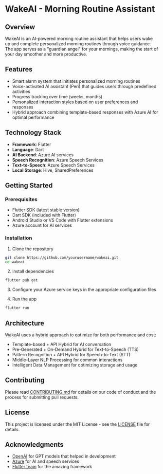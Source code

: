 # WakeAI - Morning Routine Assistant

## Overview

WakeAI is an AI-powered morning routine assistant that helps users wake up and complete personalized morning routines through voice guidance. The app serves as a "guardian angel" for your mornings, making the start of your day smoother and more productive.

## Features

- Smart alarm system that initiates personalized morning routines
- Voice-activated AI assistant (Peri) that guides users through predefined activities
- Progress tracking over time (weeks, months)
- Personalized interaction styles based on user preferences and responses
- Hybrid approach combining template-based responses with Azure AI for optimal performance

## Technology Stack

- **Framework**: Flutter
- **Language**: Dart
- **AI Backend**: Azure AI services
- **Speech Recognition**: Azure Speech Services
- **Text-to-Speech**: Azure Speech Services
- **Local Storage**: Hive, SharedPreferences

## Getting Started

### Prerequisites

- Flutter SDK (latest stable version)
- Dart SDK (included with Flutter)
- Android Studio or VS Code with Flutter extensions
- Azure account for AI services

### Installation

1. Clone the repository
```bash
git clone https://github.com/yourusername/wakeai.git
cd wakeai
```

2. Install dependencies
```bash
flutter pub get
```

3. Configure your Azure service keys in the appropriate configuration files

4. Run the app
```bash
flutter run
```

## Architecture

WakeAI uses a hybrid approach to optimize for both performance and cost:

- Template-based + API Hybrid for AI conversation
- Pre-Generated + On-Demand Hybrid for Text-to-Speech (TTS)
- Pattern Recognition + API Hybrid for Speech-to-Text (STT)
- Middle-Layer NLP Processing for common interactions
- Intelligent Data Management for optimizing storage and usage

## Contributing

Please read [CONTRIBUTING.md](CONTRIBUTING.md) for details on our code of conduct and the process for submitting pull requests.

## License

This project is licensed under the MIT License - see the [LICENSE](LICENSE) file for details.

## Acknowledgments

- [OpenAI](https://openai.com/) for GPT models that helped in development
- [Azure](https://azure.microsoft.com/) for AI and speech services
- [Flutter team](https://flutter.dev/) for the amazing framework
